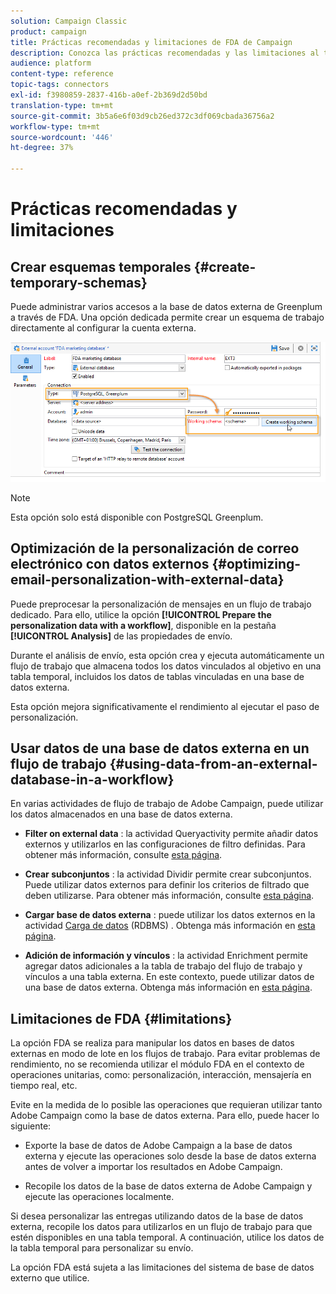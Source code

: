 ```yaml
---
solution: Campaign Classic
product: campaign
title: Prácticas recomendadas y limitaciones de FDA de Campaign
description: Conozca las prácticas recomendadas y las limitaciones al trabajar con una base de datos externa (FDA)
audience: platform
content-type: reference
topic-tags: connectors
exl-id: f3980859-2837-416b-a0ef-2b369d2d50bd
translation-type: tm+mt
source-git-commit: 3b5a6e6f03d9cb26ed372c3df069cbada36756a2
workflow-type: tm+mt
source-wordcount: '446'
ht-degree: 37%

---
```


# Prácticas recomendadas y limitaciones

## Crear esquemas temporales {#create-temporary-schemas}

Puede administrar varios accesos a la base de datos externa de Greenplum a través de FDA. Una opción dedicada permite crear un esquema de trabajo directamente al configurar la cuenta externa.

![](assets/fda_work_table.png)

>[!NOTE]
>
>Esta opción solo está disponible con PostgreSQL Greenplum.

## Optimización de la personalización de correo electrónico con datos externos {#optimizing-email-personalization-with-external-data}

Puede preprocesar la personalización de mensajes en un flujo de trabajo dedicado. Para ello, utilice la opción **[!UICONTROL Prepare the personalization data with a workflow]**, disponible en la pestaña **[!UICONTROL Analysis]** de las propiedades de envío.

Durante el análisis de envío, esta opción crea y ejecuta automáticamente un flujo de trabajo que almacena todos los datos vinculados al objetivo en una tabla temporal, incluidos los datos de tablas vinculadas en una base de datos externa.

Esta opción mejora significativamente el rendimiento al ejecutar el paso de personalización.

## Usar datos de una base de datos externa en un flujo de trabajo {#using-data-from-an-external-database-in-a-workflow}

En varias actividades de flujo de trabajo de Adobe Campaign, puede utilizar los datos almacenados en una base de datos externa.

* **Filter on external data** : la actividad  [](../../workflow/using/targeting-data.md#selecting-data) Queryactivity permite añadir datos externos y utilizarlos en las configuraciones de filtro definidas. Para obtener más información, consulte [esta página](../../workflow/using/targeting-data.md#selecting-data).

* **Crear subconjuntos** : la  [](../../workflow/using/split.md) actividad Dividir permite crear subconjuntos. Puede utilizar datos externos para definir los criterios de filtrado que deben utilizarse. Para obtener más información, consulte [esta página](../../workflow/using/split.md).

* **Cargar base de datos externa** : puede utilizar los datos externos en la actividad  [Carga de datos](../../workflow/using/data-loading--rdbms-.md)  (RDBMS) . Obtenga más información en [esta página](../../workflow/using/data-loading--rdbms-.md).

* **Adición de información y vínculos** : la actividad  [](../../workflow/using/enrichment.md) Enrichment permite agregar datos adicionales a la tabla de trabajo del flujo de trabajo y vínculos a una tabla externa. En este contexto, puede utilizar datos de una base de datos externa. Obtenga más información en [esta página](../../workflow/using/enrichment.md).

## Limitaciones de FDA {#limitations}

La opción FDA se realiza para manipular los datos en bases de datos externas en modo de lote en los flujos de trabajo. Para evitar problemas de rendimiento, no se recomienda utilizar el módulo FDA en el contexto de operaciones unitarias, como: personalización, interacción, mensajería en tiempo real, etc.

Evite en la medida de lo posible las operaciones que requieran utilizar tanto Adobe Campaign como la base de datos externa. Para ello, puede hacer lo siguiente:

* Exporte la base de datos de Adobe Campaign a la base de datos externa y ejecute las operaciones solo desde la base de datos externa antes de volver a importar los resultados en Adobe Campaign.

* Recopile los datos de la base de datos externa de Adobe Campaign y ejecute las operaciones localmente.

Si desea personalizar las entregas utilizando datos de la base de datos externa, recopile los datos para utilizarlos en un flujo de trabajo para que estén disponibles en una tabla temporal. A continuación, utilice los datos de la tabla temporal para personalizar su envío.

La opción FDA está sujeta a las limitaciones del sistema de base de datos externo que utilice.
